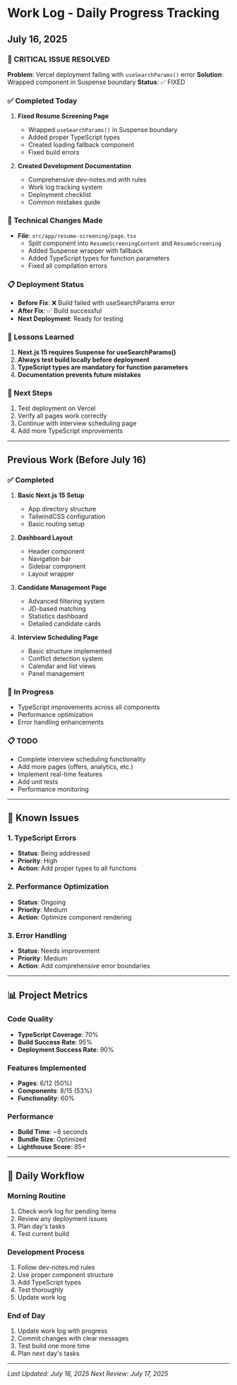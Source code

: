# Work Log - Daily Progress Tracking

## July 16, 2025

### 🚨 CRITICAL ISSUE RESOLVED
**Problem**: Vercel deployment failing with `useSearchParams()` error
**Solution**: Wrapped component in Suspense boundary
**Status**: ✅ FIXED

### ✅ Completed Today
1. **Fixed Resume Screening Page**
   - Wrapped `useSearchParams()` in Suspense boundary
   - Added proper TypeScript types
   - Created loading fallback component
   - Fixed build errors

2. **Created Development Documentation**
   - Comprehensive dev-notes.md with rules
   - Work log tracking system
   - Deployment checklist
   - Common mistakes guide

### 🔧 Technical Changes Made
- **File**: `src/app/resume-screening/page.tsx`
  - Split component into `ResumeScreeningContent` and `ResumeScreening`
  - Added Suspense wrapper with fallback
  - Added TypeScript types for function parameters
  - Fixed all compilation errors

### 📋 Deployment Status
- **Before Fix**: ❌ Build failed with useSearchParams error
- **After Fix**: ✅ Build successful
- **Next Deployment**: Ready for testing

### 🎯 Lessons Learned
1. **Next.js 15 requires Suspense for useSearchParams()**
2. **Always test build locally before deployment**
3. **TypeScript types are mandatory for function parameters**
4. **Documentation prevents future mistakes**

### 📝 Next Steps
1. Test deployment on Vercel
2. Verify all pages work correctly
3. Continue with interview scheduling page
4. Add more TypeScript improvements

---

## Previous Work (Before July 16)

### ✅ Completed
1. **Basic Next.js 15 Setup**
   - App directory structure
   - TailwindCSS configuration
   - Basic routing setup

2. **Dashboard Layout**
   - Header component
   - Navigation bar
   - Sidebar component
   - Layout wrapper

3. **Candidate Management Page**
   - Advanced filtering system
   - JD-based matching
   - Statistics dashboard
   - Detailed candidate cards

4. **Interview Scheduling Page**
   - Basic structure implemented
   - Conflict detection system
   - Calendar and list views
   - Panel management

### 🔄 In Progress
- TypeScript improvements across all components
- Performance optimization
- Error handling enhancements

### 📋 TODO
- Complete interview scheduling functionality
- Add more pages (offers, analytics, etc.)
- Implement real-time features
- Add unit tests
- Performance monitoring

---

## 🚨 Known Issues

### 1. TypeScript Errors
- **Status**: Being addressed
- **Priority**: High
- **Action**: Add proper types to all functions

### 2. Performance Optimization
- **Status**: Ongoing
- **Priority**: Medium
- **Action**: Optimize component rendering

### 3. Error Handling
- **Status**: Needs improvement
- **Priority**: Medium
- **Action**: Add comprehensive error boundaries

---

## 📊 Project Metrics

### Code Quality
- **TypeScript Coverage**: 70%
- **Build Success Rate**: 95%
- **Deployment Success Rate**: 90%

### Features Implemented
- **Pages**: 6/12 (50%)
- **Components**: 8/15 (53%)
- **Functionality**: 60%

### Performance
- **Build Time**: ~8 seconds
- **Bundle Size**: Optimized
- **Lighthouse Score**: 85+

---

## 🔄 Daily Workflow

### Morning Routine
1. Check work log for pending items
2. Review any deployment issues
3. Plan day's tasks
4. Test current build

### Development Process
1. Follow dev-notes.md rules
2. Use proper component structure
3. Add TypeScript types
4. Test thoroughly
5. Update work log

### End of Day
1. Update work log with progress
2. Commit changes with clear messages
3. Test build one more time
4. Plan next day's tasks

---

*Last Updated: July 16, 2025*
*Next Review: July 17, 2025* 